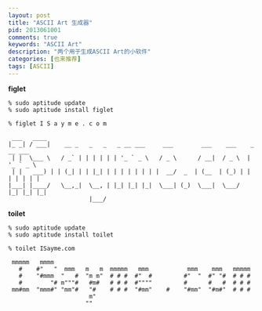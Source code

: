 ```yaml
---
layout: post
title: "ASCII Art 生成器"
pid: 2013061001
comments: true
keywords: "ASCII Art"
description: "两个用于生成ASCII Art的小软件"
categories: [也来推荐]
tags: [ASCII]
---
```

**figlet**

    % sudo aptitude update
    % sudo aptitude install figlet

    % figlet I S a y m e . c o m

     ___   ____
    |_ _| / ___|    __ _   _   _   _ __ ___     ___        ___    ___    _ __ ___
     | |  \___ \   / _` | | | | | | '_ ` _ \   / _ \      / __|  / _ \  | '_ ` _ \
     | |   ___) | | (_| | | |_| | | | | | | | |  __/  _  | (__  | (_) | | | | | | |
    |___| |____/   \__,_|  \__, | |_| |_| |_|  \___| (_)  \___|  \___/  |_| |_| |_|
                           |___/

**toilet**

    % sudo aptitude update
    % sudo aptitude install toilet

    % toilet ISayme.com

     mmmmm   mmmm
       #    #"   "  mmm   m   m  mmmmm   mmm           mmm    mmm   mmmmm
       #    "#mmm  "   #  "m m"  # # #  #"  #         #"  "  #" "#  # # #
       #        "# m"""#   #m#   # # #  #""""         #      #   #  # # #
     mm#mm  "mmm#" "mm"#   "#    # # #  "#mm"    #    "#mm"  "#m#"  # # #
                           m"
                          ""
